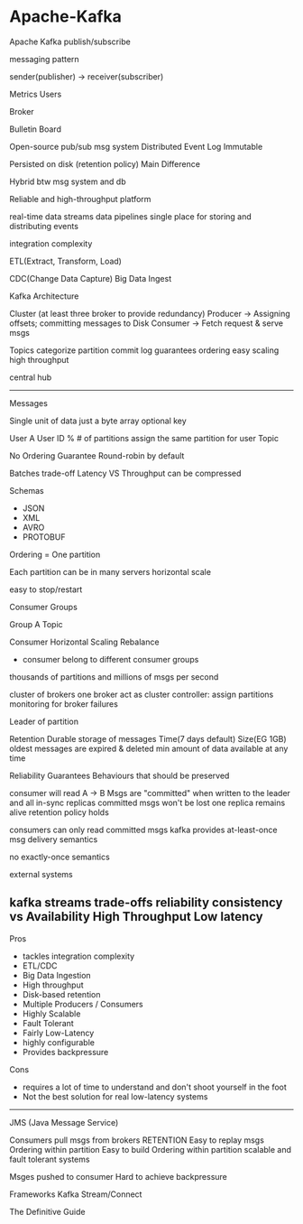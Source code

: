 # Apache-Kafka
Apache Kafka
publish/subscribe

messaging pattern

sender(publisher) -> receiver(subscriber)


Metrics 
Users 

Broker 

Bulletin Board 

Open-source pub/sub msg system 
Distributed Event Log 
Immutable 

Persisted on disk 
(retention policy) Main Difference

Hybrid btw msg system and db 

Reliable and high-throughput platform

real-time data streams data pipelines 
single place for storing and distributing events 

integration complexity  

ETL(Extract, Transform, Load)

CDC(Change Data Capture)
Big Data Ingest 


Kafka Architecture 

Cluster (at least three broker to provide redundancy)
Producer ->  Assigning offsets; committing messages to Disk 
Consumer -> Fetch request & serve msgs 


Topics categorize  partition 
commit log guarantees ordering 
easy scaling 
high throughput 

central hub 

---------------------------------------------
Messages 

Single unit of data 
just a byte array 
optional key 


User A 
User ID % # of partitions assign the same partition for user 
Topic 

No Ordering Guarantee 
Round-robin by default 


Batches 
trade-off Latency VS Throughput 
can be compressed 

Schemas 
- JSON 
- XML
- AVRO
- PROTOBUF

Ordering = One partition 

Each partition can be in many servers 
horizontal scale


easy to stop/restart 

Consumer Groups

Group A 
Topic 

Consumer Horizontal Scaling 
Rebalance

- consumer belong to different consumer groups 


thousands of partitions and millions of msgs per second 

cluster of brokers 
one broker act as cluster controller:
	assign partitions 
	monitoring for broker failures 

Leader of partition 

Retention 
Durable storage of messages 
Time(7 days default) Size(EG 1GB)
oldest messages are expired & deleted 
min amount of data available at any time 


Reliability Guarantees 
Behaviours that should be preserved 

consumer will read A -> B
Msgs are "committed" when written to the leader and all in-sync replicas 
committed msgs won't be lost 
one replica remains alive
retention policy holds 

consumers can only read committed msgs
kafka provides at-least-once msg delivery semantics
 
no exactly-once semantics

external systems

kafka streams 
trade-offs 
reliability
consistency         
vs
Availability
High Throughput
Low latency
----------------------------------------------------         

Pros
- tackles integration complexity 
- ETL/CDC 
- Big Data Ingestion
- High throughput 
- Disk-based retention
- Multiple Producers / Consumers
- Highly Scalable
- Fault Tolerant
- Fairly Low-Latency
- highly configurable
- Provides backpressure


Cons
- requires a lot of time to understand and don't shoot yourself in the foot
- Not the best solution for real low-latency systems 

----------------------------------------------------      
JMS (Java Message Service)

Consumers pull msgs from brokers RETENTION
Easy to replay msgs
Ordering within partition
Easy to build
Ordering within partition
scalable and fault tolerant systems 

Msges pushed to consumer Hard to achieve backpressure 


Frameworks 
Kafka Stream/Connect 

The Definitive Guide 
 




